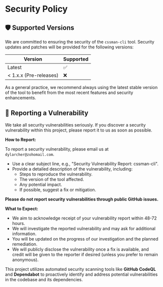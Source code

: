 # Security Policy

## 🛡️ Supported Versions

We are committed to ensuring the security of the `cssman-cli` tool.
Security updates and patches will be provided for the following versions:

| Version | Supported          |
| ------- | ------------------ |
| Latest  | :white_check_mark: |
| < 1.x.x (Pre-releases) | :x: |

As a general practice, we recommend always using the latest stable version of
the tool to benefit from the most recent features and security enhancements.

## 🐛 Reporting a Vulnerability

We take all security vulnerabilities seriously. If you discover a security
vulnerability within this project, please report it to us as soon as possible.

**How to Report:**

To report a security vulnerability, please email us at `dylarcher@zohomail.com`.
*   Use a clear subject line, e.g., "Security Vulnerability Report: cssman-cli".
*   Provide a detailed description of the vulnerability, including:
    *   Steps to reproduce the vulnerability.
    *   The version of the tool affected.
    *   Any potential impact.
    *   If possible, suggest a fix or mitigation.

**Please do not report security vulnerabilities through public GitHub issues.**

**What to Expect:**

*   We aim to acknowledge receipt of your vulnerability report within 48-72 hours.
*   We will investigate the reported vulnerability and may ask for additional information.
*   You will be updated on the progress of our investigation and the planned remediation.
*   We will publicly disclose the vulnerability once a fix is available, and credit will be given to the reporter if desired (unless you prefer to remain anonymous).

This project utilizes automated security scanning tools like **GitHub CodeQL** and **Dependabot** to proactively identify and address potential vulnerabilities in the codebase and its dependencies.
